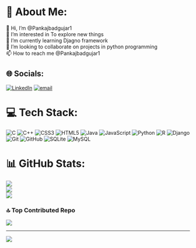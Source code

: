 # 💫 About Me:
👋 Hi, I’m @Pankajbadgujar1<br>👀 I’m interested in To explore new things<br>🌱 I’m currently learning Djagno framework<br>💞️ I’m looking to collaborate on projects in python programming<br>📫 How to reach me @Pankajbadgujar1


## 🌐 Socials:
[![LinkedIn](https://img.shields.io/badge/LinkedIn-%230077B5.svg?logo=linkedin&logoColor=white)](https://linkedin.com/in/pankaj-badgujar-924836240) [![email](https://img.shields.io/badge/Email-D14836?logo=gmail&logoColor=white)](mailto:pankaj14badgujar@gmail.com) 

# 💻 Tech Stack:
![C](https://img.shields.io/badge/c-%2300599C.svg?style=for-the-badge&logo=c&logoColor=white) ![C++](https://img.shields.io/badge/c++-%2300599C.svg?style=for-the-badge&logo=c%2B%2B&logoColor=white) ![CSS3](https://img.shields.io/badge/css3-%231572B6.svg?style=for-the-badge&logo=css3&logoColor=white) ![HTML5](https://img.shields.io/badge/html5-%23E34F26.svg?style=for-the-badge&logo=html5&logoColor=white) ![Java](https://img.shields.io/badge/java-%23ED8B00.svg?style=for-the-badge&logo=openjdk&logoColor=white) ![JavaScript](https://img.shields.io/badge/javascript-%23323330.svg?style=for-the-badge&logo=javascript&logoColor=%23F7DF1E) ![Python](https://img.shields.io/badge/python-3670A0?style=for-the-badge&logo=python&logoColor=ffdd54) ![R](https://img.shields.io/badge/r-%23276DC3.svg?style=for-the-badge&logo=r&logoColor=white) ![Django](https://img.shields.io/badge/django-%23092E20.svg?style=for-the-badge&logo=django&logoColor=white) ![Git](https://img.shields.io/badge/git-%23F05033.svg?style=for-the-badge&logo=git&logoColor=white) ![GitHub](https://img.shields.io/badge/github-%23121011.svg?style=for-the-badge&logo=github&logoColor=white) ![SQLite](https://img.shields.io/badge/sqlite-%2307405e.svg?style=for-the-badge&logo=sqlite&logoColor=white) ![MySQL](https://img.shields.io/badge/mysql-4479A1.svg?style=for-the-badge&logo=mysql&logoColor=white)
# 📊 GitHub Stats:
![](https://github-readme-stats.vercel.app/api?username=Pankajbadgujar1&theme=dark&hide_border=false&include_all_commits=true&count_private=false)<br/>
![](https://github-readme-streak-stats.herokuapp.com/?user=Pankajbadgujar1&theme=dark&hide_border=false)<br/>
![](https://github-readme-stats.vercel.app/api/top-langs/?username=Pankajbadgujar1&theme=dark&hide_border=false&include_all_commits=true&count_private=false&layout=compact)

### 🔝 Top Contributed Repo
![](https://github-contributor-stats.vercel.app/api?username=Pankajbadgujar1&limit=5&theme=dark&combine_all_yearly_contributions=true)

---
[![](https://visitcount.itsvg.in/api?id=Pankajbadgujar1&icon=6&color=13)](https://visitcount.itsvg.in)

<!-- Proudly created with GPRM ( https://gprm.itsvg.in ) -->



